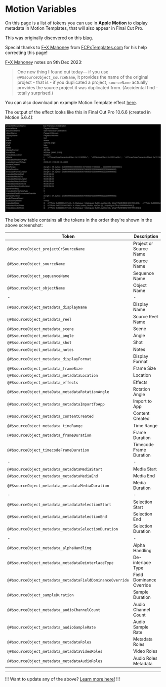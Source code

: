 # Motion Variables

On this page is a list of tokens you can use in **Apple Motion** to display metadata in Motion Templates, that will also appear in Final Cut Pro.

This was originally discovered on this [blog](https://web.archive.org/web/20180325233958/yuri.kiev.ua/2017/02/fcpx_autotitles/).

Special thanks to [F•X Mahoney](https://twitter.com/sightcreations) from [FCPxTemplates.com](https://fcpxtemplates.com) for his help correcting this page!

[F•X Mahoney](https://twitter.com/sightcreations) notes on 9th Dec 2023:

> One new thing I found out today— if you use `@#$sourceObject_sourceName`, it provides the name of the original project - that is - if you duplicated a project, `sourceName` actually provides the source project it was duplicated from. (Accidental find - totally surprised.)

You can also download an example Motion Template effect [here](https://github.com/CommandPost/FCPCafe/raw/main/downloads/clip-info.zip).

The output of the effect looks like this in Final Cut Pro 10.6.6 (created in Motion 5.6.4):

![Motion Variables](/static/motion-example.jpg)

The below table contains all the tokens in the order they're shown in the above screenshot:

Token                                                       | Description
---                                                         | ---
`@#$sourceObject_projectOrSourceName`                       | Project or Source Name
`@#$sourceObject_sourceName`                                | Source Name
`@#$sourceObject_sequenceName`                              | Sequence Name
`@#$sourceObject_objectName`                                | Object Name
-                                                           | -
`@#$sourceObject_metadata_displayName`                      | Display Name
`@#$sourceObject_metadata_reel`                             | Source Reel Name
`@#$sourceObject_metadata_scene`                            | Scene
`@#$sourceObject_metadata_angle`                            | Angle
`@#$sourceObject_metadata_shot`                             | Shot
`@#$sourceObject_metadata_notes`                            | Notes
`@#$sourceObject_metadata_displayFormat`                    | Display Format
`@#$sourceObject_metadata_frameSize`                        | Frame Size
`@#$sourceObject_metadata_metadataLocation`                 | Location
`@#$sourceObject_metadata_effects`                          | Effects
`@#$sourceObject_metaData_metadataRotationAngle`            | Rotation Angle
`@#$sourceObject_metadata_metadataImportToApp`              | Import to App
`@#$sourceObject_metadata_contentCreated`                   | Content Created
`@#$sourceObject_metadata_timeRange`                        | Time Range
`@#$sourceObject_metadata_frameDuration`                    | Frame Duration
`@#$sourceObject_timecodeFrameDuration`                     | Timecode Frame Duration
-                                                           | -
`@#$sourceObject_metadata_metadataMediaStart`               | Media Start
`@#$sourceObject_metadata_metadataMediaEnd`                 | Media End
`@#$sourceObject_metadata_metadataMediaDuration`            | Media Duration
-                                                           | -
`@#$sourceObject_metadata_metadataSelectionStart`           | Selection Start
`@#$sourceObject_metadata_metadataSelectionEnd`             | Selection End
`@#$sourceObject_metadata_metadataSelectionDuration`        | Selection Duration
-                                                           | -
`@#$sourceObject_metadata_alphaHandling`                    | Alpha Handling
`@#$sourceObject_metadata_metadataDeinterlaceType`          | De-interlace Type
`@#$sourceObject_metadata_metadataFieldDominanceOverride`   | Field Dominance Override
`@#$sourceObject_sampleDuration`                            | Sample Duration
`@#$sourceObject_metadata_audioChannelCount`                | Audio Channel Count
`@#$sourceObject_metadata_audioSampleRate`                  | Audio Sample Rate
`@#$sourceObject_metadata_metadataRoles`                    | Metadata Roles
`@#$sourceObject_metadata_metadataVideoRoles`               | Video Roles
`@#$sourceObject_metadata_metadataAudioRoles`               | Audio Roles Metadata

---

!!!
Want to update any of the above? [Learn more here!](/contribute/)
!!!
